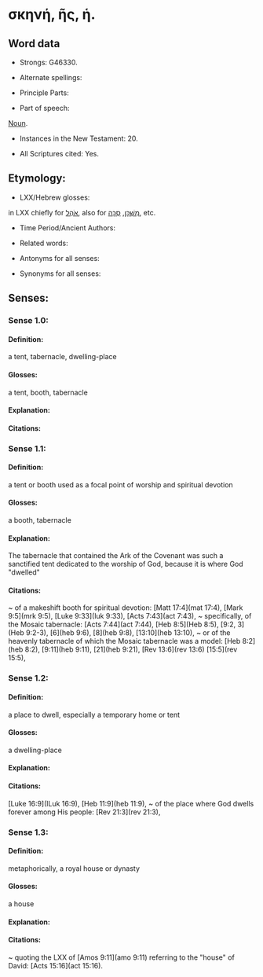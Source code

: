 # σκηνή, ῆς, ἡ. 

<!-- Status: S2=NeedsReview -->
<!-- Lexica used for edits: BDAG LN FFM BN LSJM MM   -->

## Word data

* Strongs: G46330.

* Alternate spellings:



* Principle Parts: 


* Part of speech: 

[Noun](http://ugg.readthedocs.io/en/latest/noun.html).

* Instances in the New Testament: 20.

* All Scriptures cited: Yes.

## Etymology: 


* LXX/Hebrew glosses: 

in LXX chiefly for [אֹהֶל](//en-uhl/H0168), also for [מִשְׁכָּן](//en-uhl/H4908), [סֻכָּה](//en-uhl/H5521), etc. 

* Time Period/Ancient Authors: 


* Related words: 

* Antonyms for all senses:

* Synonyms for all senses: 


## Senses: 

### Sense  1.0: 

#### Definition: 

a tent, tabernacle, dwelling-place

#### Glosses: 

a tent, booth, tabernacle

#### Explanation: 


#### Citations: 

### Sense  1.1: 

#### Definition: 

a tent or booth used as a focal point of worship and spiritual devotion

#### Glosses: 

a booth, tabernacle

#### Explanation: 

The tabernacle that contained the Ark of the Covenant was such a sanctified tent dedicated to the worship of God, because it is where God "dwelled"

#### Citations: 

~ of a makeshift booth for spiritual devotion: [Matt 17:4](mat 17:4), [Mark 9:5](mrk 9:5), [Luke 9:33](luk 9:33), [Acts 7:43](act 7:43),
~ specifically, of the Mosaic tabernacle: [Acts 7:44](act 7:44), [Heb 8:5](Heb 8:5), [9:2, 3](Heb 9:2-3), [6](heb 9:6), [8](heb 9:8), [13:10](heb 13:10), 
~ or of the heavenly tabernacle of which the Mosaic tabernacle was a model: [Heb 8:2](heb 8:2), [9:11](heb 9:11),  [21](heb 9:21), [Rev 13:6](rev 13:6) [15:5](rev 15:5), 

### Sense  1.2: 

#### Definition: 

a place to dwell, especially a temporary home or tent

#### Glosses: 

a dwelling-place

#### Explanation: 


#### Citations: 

[Luke 16:9](lLuk 16:9), [Heb 11:9](heb 11:9), 
~ of the place where God dwells forever among His people: [Rev 21:3](rev 21:3),

### Sense  1.3: 

#### Definition: 

metaphorically, a royal house or dynasty

#### Glosses: 

a house

#### Explanation: 


#### Citations: 

~ quoting the LXX of [Amos 9:11](amo 9:11) referring to the "house" of David: [Acts 15:16](act 15:16).


